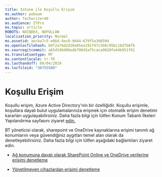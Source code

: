 ```yaml
---
title: Intune ile Koşullu Erişim
ms.author: pebaum
author: Techwriter40
ms.audience: ITPro
ms.topic: article
ROBOTS: NOINDEX, NOFOLLOW
localization_priority: Normal
ms.assetid: aecba7c5-e86d-4ec8-9d44-679f5a3d659d
ms.openlocfilehash: b0f2a7bd2d28a05ea192747c5b8c95bc16d7b8fb
ms.sourcegitcommit: a65d196d00adb70045af5caca9828fe44b951f61
ms.translationtype: MT
ms.contentlocale: tr-TR
ms.lasthandoff: 09/04/2019
ms.locfileid: "36755580"
---
```

# <a name="conditional-access"></a>Koşullu Erişim

Koşullu erişim, Azure Active Directory'nin bir özelliğidir. Koşullu erişimle, koşullara dayalı bulut uygulamalarınıza erişmek için otomatik erişim denetimi kararları uygulayabilirsiniz. Daha fazla bilgi için lütfen Konum Tabanlı İlkeleri Yapılandırma sayfasını ziyaret [edin.](https://docs.microsoft.com/azure/active-directory/conditional-access/overview)

BT yöneticisi olarak, sharepoint ve OneDrive kaynaklarına erişimi tanımlı ağ konumlarını veya güvendiğiniz aygıtları temel alan olarak da denetleyebilirsiniz. Daha fazla bilgi için lütfen aşağıdaki bağlantıları ziyaret edin.

- [Ağ konumuna dayalı olarak SharePoint Online ve OneDrive verilerine erişimi denetleme](https://docs.microsoft.com/sharepoint/control-access-based-on-network-location)

- [Yönetilmeyen cihazlardan erişimi denetleme](https://docs.microsoft.com/sharepoint/control-access-from-unmanaged-devices)

